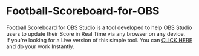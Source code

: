 # Football-Scoreboard-for-OBS
Football Scoreboard for OBS Studio is a tool developed to help OBS Studio users to update their Score in Real Time via any browser on any device.
<br> 
If you're looking for a Live version of this simple tool. You can <a href="#">CLICK HERE</a> and do your work Instantly.
